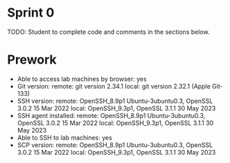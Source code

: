 # Sprint 0
TODO: Student to complete code and comments in the sections below.

# Prework
- Able to access lab machines by browser:
  yes
- Git version:
  remote: git version 2.34.1
  local: git version 2.32.1 (Apple Git-133)
- SSH version:
  remote: OpenSSH_8.9p1 Ubuntu-3ubuntu0.3, OpenSSL 3.0.2 15 Mar 2022
  local: OpenSSH_9.3p1, OpenSSL 3.1.1 30 May 2023
- SSH agent installed:
  remote: OpenSSH_8.9p1 Ubuntu-3ubuntu0.3, OpenSSL 3.0.2 15 Mar 2022
  local: OpenSSH_9.3p1, OpenSSL 3.1.1 30 May 2023
- Able to SSH to lab machines:
  yes
- SCP version:
  remote: OpenSSH_8.9p1 Ubuntu-3ubuntu0.3, OpenSSL 3.0.2 15 Mar 2022
  local: OpenSSH_9.3p1, OpenSSL 3.1.1 30 May 2023
